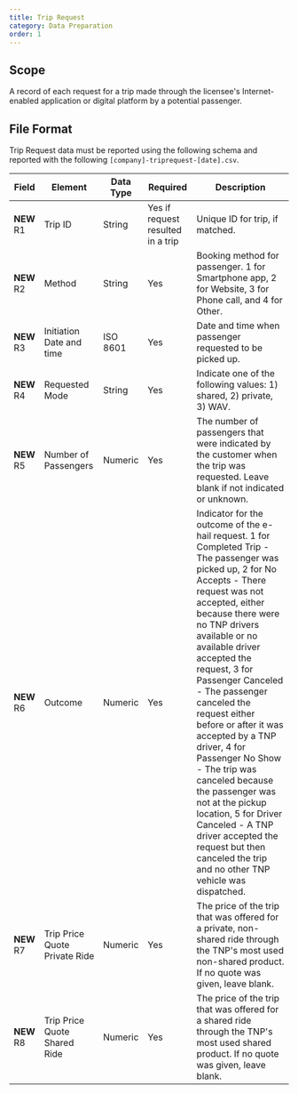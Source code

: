 ```yaml
---
title: Trip Request
category: Data Preparation
order: 1
---
```


## Scope

A record of each request for a trip made through the licensee's Internet-enabled application or digital platform by a potential passenger.

## File Format

Trip Request data must be reported using the following schema and reported with the following `[company]-triprequest-[date].csv`.

| Field | Element                       | Data Type                           | Required | Description                                                       | 
|-------------------------------------------------------------------------------------------------------------------------------|-------------------------------|-------------------------------------|----------|-------------------------------------------------------------------------------------------------------------------------------------------------------------------------------------------------------------------------------------------------------------------------------------------------------------------------------------------------------------------------------------------------------------------------------------------------------------------------------------------------------------------------------------------------------------------------------| 
| **NEW** R1 | Trip ID				         | String                              | Yes if request resulted in a trip      | Unique ID for trip, if matched.                                                        | 
| **NEW** R2 | Method                		 | String            				   | Yes      | Booking method for passenger. 1 for Smartphone app, 2 for Website, 3 for Phone call, and 4 for Other.   | 
| **NEW** R3 | Initiation Date and time		 | ISO 8601                            | Yes      | Date and time when passenger requested to be picked up.  | 
| **NEW** R4| Requested Mode                  | String 							   | Yes      | Indicate one of the following values: 1) shared, 2) private, 3) WAV.    |
| **NEW** R5| Number of Passengers          | Numeric							   | Yes      | The number of passengers that were indicated by the customer when the trip was requested. Leave blank if not indicated or unknown.   |
| **NEW** R6| Outcome                       | Numeric							   | Yes      | Indicator for the outcome of the e-hail request. 1 for Completed Trip - The passenger was picked up, 2 for No Accepts - There request was not accepted, either because there were no TNP drivers available or no available driver accepted the request, 3 for Passenger Canceled - The passenger canceled the request either before or after it was accepted by a TNP driver, 4 for Passenger No Show - The trip was canceled because the passenger was not at the pickup location, 5 for Driver Canceled - A TNP driver accepted the request but then canceled the trip and no other TNP vehicle was dispatched.   |
| **NEW** R7| Trip Price Quote Private Ride          | Numeric							   | Yes      | The price of the trip that was offered for a private, non-shared ride through the TNP's most used non-shared product. If no quote was given, leave blank.   |
| **NEW** R8| Trip Price Quote Shared Ride          | Numeric							   | Yes      | The price of the trip that was offered for a shared ride through the TNP's most used shared product. If no quote was given, leave blank.   |
